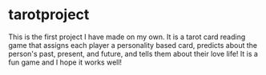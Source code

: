 # tarotproject
This is the first project I have made on my own. It is a tarot card reading game that assigns each player a personality based card, predicts about the person's past, present, and future, and tells them about their love life! It is a fun game and I hope it works well!
